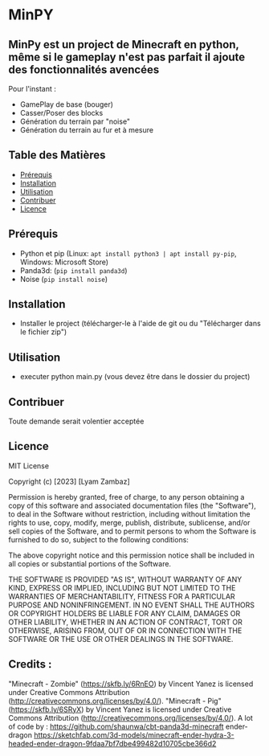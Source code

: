 # MinPY

## MinPy est un project de Minecraft en python, même si le gameplay n'est pas parfait il ajoute des fonctionnalités avencées

Pour l'instant :

- GamePlay de base (bouger)
- Casser/Poser des blocks
- Génération du terrain par "noise"
- Génération du terrain au fur et à mesure

## Table des Matières

- [Prérequis](#prérequis)
- [Installation](#installation)
- [Utilisation](#utilisation)
- [Contribuer](#contribuer)
- [Licence](#licence)

## Prérequis

- Python et pip (Linux: `apt install python3 | apt install py-pip`, Windows: Microsoft Store)
- Panda3d: (`pip install panda3d`)
- Noise (`pip install noise`)

## Installation

- Installer le project (télécharger-le à l'aide de git ou du "Télécharger dans le fichier zip")

## Utilisation

- executer python main.py (vous devez être dans le dossier du project)

## Contribuer

Toute demande serait volentier acceptée

## Licence

MIT License

Copyright (c) [2023] [Lyam Zambaz]

Permission is hereby granted, free of charge, to any person obtaining a copy
of this software and associated documentation files (the "Software"), to deal
in the Software without restriction, including without limitation the rights
to use, copy, modify, merge, publish, distribute, sublicense, and/or sell
copies of the Software, and to permit persons to whom the Software is
furnished to do so, subject to the following conditions:

The above copyright notice and this permission notice shall be included in all
copies or substantial portions of the Software.

THE SOFTWARE IS PROVIDED "AS IS", WITHOUT WARRANTY OF ANY KIND, EXPRESS OR
IMPLIED, INCLUDING BUT NOT LIMITED TO THE WARRANTIES OF MERCHANTABILITY,
FITNESS FOR A PARTICULAR PURPOSE AND NONINFRINGEMENT. IN NO EVENT SHALL THE
AUTHORS OR COPYRIGHT HOLDERS BE LIABLE FOR ANY CLAIM, DAMAGES OR OTHER
LIABILITY, WHETHER IN AN ACTION OF CONTRACT, TORT OR OTHERWISE, ARISING FROM,
OUT OF OR IN CONNECTION WITH THE SOFTWARE OR THE USE OR OTHER DEALINGS IN THE
SOFTWARE.

## Credits :

"Minecraft - Zombie" (https://skfb.ly/6RnEO) by Vincent Yanez is licensed under Creative Commons Attribution (http://creativecommons.org/licenses/by/4.0/).
"Minecraft - Pig" (https://skfb.ly/6SRyX) by Vincent Yanez is licensed under Creative Commons Attribution (http://creativecommons.org/licenses/by/4.0/).
A lot of code by : https://github.com/shaunwa/cbt-panda3d-minecraft
ender-dragon https://sketchfab.com/3d-models/minecraft-ender-hydra-3-headed-ender-dragon-9fdaa7bf7dbe499482d10705cbe366d2
